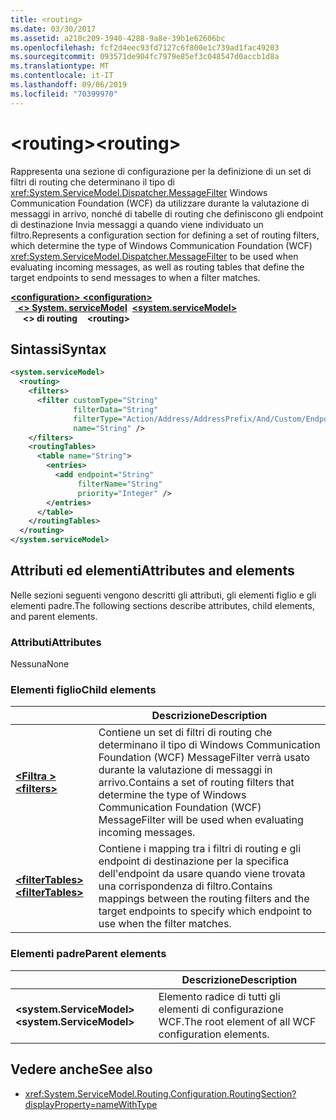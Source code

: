 ```yaml
---
title: <routing>
ms.date: 03/30/2017
ms.assetid: a210c209-3940-4288-9a8e-39b1e62606bc
ms.openlocfilehash: fcf2d4eec93fd7127c6f800e1c739ad1fac49203
ms.sourcegitcommit: 093571de904fc7979e85ef3c048547d0accb1d8a
ms.translationtype: MT
ms.contentlocale: it-IT
ms.lasthandoff: 09/06/2019
ms.locfileid: "70399970"
---
```

# <a name="routing"></a><span data-ttu-id="911a2-101">\<routing></span><span class="sxs-lookup"><span data-stu-id="911a2-101">\<routing></span></span>

<span data-ttu-id="911a2-102">Rappresenta una sezione di configurazione per la definizione di un set di filtri di routing che determinano il tipo di <xref:System.ServiceModel.Dispatcher.MessageFilter> Windows Communication Foundation (WCF) da utilizzare durante la valutazione di messaggi in arrivo, nonché di tabelle di routing che definiscono gli endpoint di destinazione Invia messaggi a quando viene individuato un filtro.</span><span class="sxs-lookup"><span data-stu-id="911a2-102">Represents a configuration section for defining a set of routing filters, which determine the type of Windows Communication Foundation (WCF) <xref:System.ServiceModel.Dispatcher.MessageFilter> to be used when evaluating incoming messages, as well as routing tables that define the target endpoints to send messages to when a filter matches.</span></span>

<span data-ttu-id="911a2-103">[ **\<configuration>** ](../configuration-element.md)</span><span class="sxs-lookup"><span data-stu-id="911a2-103">[**\<configuration>**](../configuration-element.md)</span></span>\
<span data-ttu-id="911a2-104">&nbsp;&nbsp;[ **\<> System. serviceModel**](system-servicemodel.md)</span><span class="sxs-lookup"><span data-stu-id="911a2-104">&nbsp;&nbsp;[**\<system.serviceModel>**](system-servicemodel.md)</span></span>\
<span data-ttu-id="911a2-105">&nbsp;&nbsp;&nbsp;&nbsp; **\<> di routing**</span><span class="sxs-lookup"><span data-stu-id="911a2-105">&nbsp;&nbsp;&nbsp;&nbsp;**\<routing>**</span></span>
  
## <a name="syntax"></a><span data-ttu-id="911a2-106">Sintassi</span><span class="sxs-lookup"><span data-stu-id="911a2-106">Syntax</span></span>  
  
```xml  
<system.serviceModel>
  <routing>
    <filters>
      <filter customType="String"
              filterData="String"
              filterType="Action/Address/AddressPrefix/And/Custom/Endpoint/MatchAll/XPath"
              name="String" />
    </filters>
    <routingTables>
      <table name="String">
        <entries>
          <add endpoint="String"
               filterName="String"
               priority="Integer" />
        </entries>
      </table>
    </routingTables>
  </routing>
</system.serviceModel>
```  
  
## <a name="attributes-and-elements"></a><span data-ttu-id="911a2-107">Attributi ed elementi</span><span class="sxs-lookup"><span data-stu-id="911a2-107">Attributes and elements</span></span>

<span data-ttu-id="911a2-108">Nelle sezioni seguenti vengono descritti gli attributi, gli elementi figlio e gli elementi padre.</span><span class="sxs-lookup"><span data-stu-id="911a2-108">The following sections describe attributes, child elements, and parent elements.</span></span>

### <a name="attributes"></a><span data-ttu-id="911a2-109">Attributi</span><span class="sxs-lookup"><span data-stu-id="911a2-109">Attributes</span></span>

<span data-ttu-id="911a2-110">Nessuna</span><span class="sxs-lookup"><span data-stu-id="911a2-110">None</span></span>

### <a name="child-elements"></a><span data-ttu-id="911a2-111">Elementi figlio</span><span class="sxs-lookup"><span data-stu-id="911a2-111">Child elements</span></span>

|     | <span data-ttu-id="911a2-112">Descrizione</span><span class="sxs-lookup"><span data-stu-id="911a2-112">Description</span></span> |
| --- | ----------- |
| [<span data-ttu-id="911a2-113"> **\<Filtra >** </span><span class="sxs-lookup"><span data-stu-id="911a2-113">**\<filters>**</span></span>](filters-of-routing.md) | <span data-ttu-id="911a2-114">Contiene un set di filtri di routing che determinano il tipo di Windows Communication Foundation (WCF) MessageFilter verrà usato durante la valutazione di messaggi in arrivo.</span><span class="sxs-lookup"><span data-stu-id="911a2-114">Contains a set of routing filters that determine the type of Windows Communication Foundation (WCF) MessageFilter will be used when evaluating incoming messages.</span></span> |
| [<span data-ttu-id="911a2-115"> **\<filterTables>** </span><span class="sxs-lookup"><span data-stu-id="911a2-115">**\<filterTables>**</span></span>](filtertables.md) | <span data-ttu-id="911a2-116">Contiene i mapping tra i filtri di routing e gli endpoint di destinazione per la specifica dell'endpoint da usare quando viene trovata una corrispondenza di filtro.</span><span class="sxs-lookup"><span data-stu-id="911a2-116">Contains mappings between the routing filters and the target endpoints to specify which endpoint to use when the filter matches.</span></span> |

### <a name="parent-elements"></a><span data-ttu-id="911a2-117">Elementi padre</span><span class="sxs-lookup"><span data-stu-id="911a2-117">Parent elements</span></span>

|     | <span data-ttu-id="911a2-118">Descrizione</span><span class="sxs-lookup"><span data-stu-id="911a2-118">Description</span></span> |
| --- | ----------- |
| <span data-ttu-id="911a2-119">**\<system.ServiceModel>**</span><span class="sxs-lookup"><span data-stu-id="911a2-119">**\<system.ServiceModel>**</span></span> | <span data-ttu-id="911a2-120">Elemento radice di tutti gli elementi di configurazione WCF.</span><span class="sxs-lookup"><span data-stu-id="911a2-120">The root element of all WCF configuration elements.</span></span> |

## <a name="see-also"></a><span data-ttu-id="911a2-121">Vedere anche</span><span class="sxs-lookup"><span data-stu-id="911a2-121">See also</span></span>

- <xref:System.ServiceModel.Routing.Configuration.RoutingSection?displayProperty=nameWithType>
